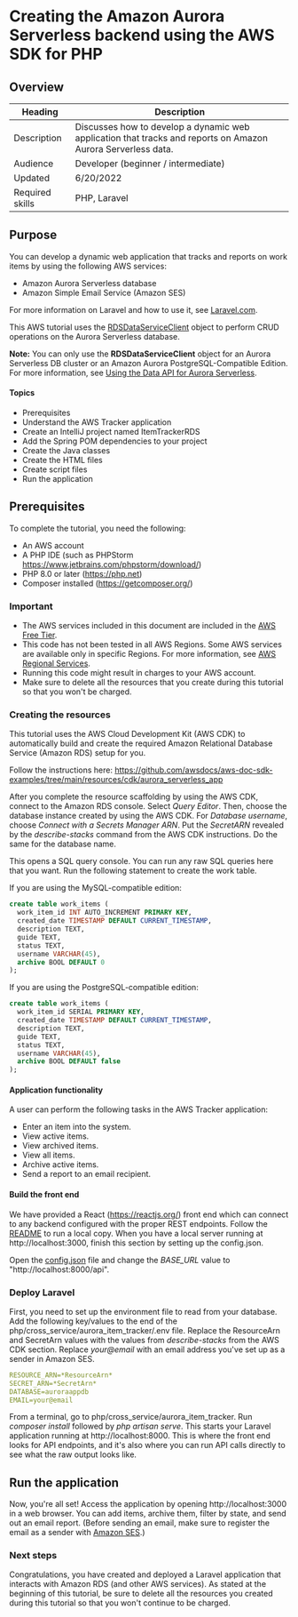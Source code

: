 #  Creating the Amazon Aurora Serverless backend using the AWS SDK for PHP

## Overview

| Heading      | Description                                                                                                  |
| ----------- |--------------------------------------------------------------------------------------------------------------|
| Description | Discusses how to develop a dynamic web application that tracks and reports on Amazon Aurora Serverless data. |
| Audience   | Developer (beginner / intermediate)                                                                          |
| Updated   | 6/20/2022                                                                                                    |
| Required skills   | PHP, Laravel                                                                                                 |

## Purpose

You can develop a dynamic web application that tracks and reports on work items by using the following AWS services:

+ Amazon Aurora Serverless database
+ Amazon Simple Email Service (Amazon SES)

For more information on Laravel and how to use it, see [Laravel.com](laravel.com).

This AWS tutorial uses the [RDSDataServiceClient](https://docs.aws.amazon.com/aws-sdk-php/v3/api/class-Aws.RDSDataService.RDSDataServiceClient.html) object to perform CRUD operations on the Aurora Serverless database.

**Note:** You can only use the **RDSDataServiceClient** object for an Aurora Serverless DB cluster or an Amazon Aurora PostgreSQL-Compatible Edition. For more information, see [Using the Data API for Aurora Serverless](https://docs.aws.amazon.com/AmazonRDS/latest/AuroraUserGuide/data-api.html).

#### Topics

+ Prerequisites
+ Understand the AWS Tracker application
+ Create an IntelliJ project named ItemTrackerRDS
+ Add the Spring POM dependencies to your project
+ Create the Java classes
+ Create the HTML files
+ Create script files
+ Run the application

## Prerequisites

To complete the tutorial, you need the following:

+ An AWS account
+ A PHP IDE (such as PHPStorm https://www.jetbrains.com/phpstorm/download/)
+ PHP 8.0 or later (https://php.net)
+ Composer installed (https://getcomposer.org/)

### Important

+ The AWS services included in this document are included in the [AWS Free Tier](https://aws.amazon.com/free/?all-free-tier.sort-by=item.additionalFields.SortRank&all-free-tier.sort-order=asc).
+  This code has not been tested in all AWS Regions. Some AWS services are available only in specific Regions. For more information, see [AWS Regional Services](https://aws.amazon.com/about-aws/global-infrastructure/regional-product-services).
+ Running this code might result in charges to your AWS account.
+ Make sure to delete all the resources that you create during this tutorial so that you won't be charged.

### Creating the resources

This tutorial uses the AWS Cloud Development Kit (AWS CDK) to automatically build and create the required Amazon Relational Database Service (Amazon RDS) setup for you.

Follow the instructions here: https://github.com/awsdocs/aws-doc-sdk-examples/tree/main/resources/cdk/aurora_serverless_app

After you complete the resource scaffolding by using the AWS CDK, connect to the Amazon RDS console.
Select *Query Editor*. Then, choose the database instance created by using the AWS CDK.
For *Database username*, choose *Connect with a Secrets Manager ARN*. Put the *SecretARN* revealed by
the *describe-stacks* command from the AWS CDK instructions. Do the same for the database name.

This opens a SQL query console. You can run any raw SQL queries here that you want. Run the 
following statement to create the work table.

If you are using the MySQL-compatible edition:
```sql
create table work_items (
  work_item_id INT AUTO_INCREMENT PRIMARY KEY,
  created_date TIMESTAMP DEFAULT CURRENT_TIMESTAMP, 
  description TEXT, 
  guide TEXT, 
  status TEXT, 
  username VARCHAR(45), 
  archive BOOL DEFAULT 0
);
```

If you are using the PostgreSQL-compatible edition:
```sql
create table work_items (
  work_item_id SERIAL PRIMARY KEY,
  created_date TIMESTAMP DEFAULT CURRENT_TIMESTAMP,
  description TEXT,
  guide TEXT,
  status TEXT,
  username VARCHAR(45),
  archive BOOL DEFAULT false
);
```

#### Application functionality

A user can perform the following tasks in the AWS Tracker application:

+ Enter an item into the system.
+ View active items.
+ View archived items.
+ View all items.
+ Archive active items.
+ Send a report to an email recipient.

#### Build the front end

We have provided a React (https://reactjs.org/) front end which can connect to any backend configured
with the proper REST endpoints. Follow the [README](../../../resources/clients/react/item-tracker/README.md) to run a 
local copy. When you have a local server running at http://localhost:3000, finish this section by setting up the 
config.json.

Open the [config.json](../../../resources/clients/react/item-tracker/src/config.json) file and change the *BASE_URL* value to
"http://localhost:8000/api".

### Deploy Laravel

First, you need to set up the environment file to read from your database. Add the following key/values to the end
of the php/cross_service/aurora_item_tracker/.env file. Replace the ResourceArn and SecretArn values with
the values from *describe-stacks* from the AWS CDK section. Replace *your@email* with an email address you've
set up as a sender in Amazon SES.
```yaml
RESOURCE_ARN=*ResourceArn*
SECRET_ARN=*SecretArn*
DATABASE=auroraappdb
EMAIL=your@email
```

From a terminal, go to php/cross_service/aurora_item_tracker. Run *composer install* followed by *php
artisan serve*. This starts your Laravel application running at http://localhost:8000. This is where
the front end looks for API endpoints, and it's also where you can run API calls directly to see what
the raw output looks like.

## Run the application

Now, you're all set! Access the application by opening http://localhost:3000 in a web browser. 
You can add items, archive them, filter by state, and send out an email report. 
(Before sending an email, make sure to register the email as a sender with 
[Amazon SES](https://aws.amazon.com/ses/).)


### Next steps
Congratulations, you have created and deployed a Laravel application that interacts with Amazon RDS 
(and other AWS services).
As stated at the beginning of this tutorial, be sure to delete all the resources you created
during this tutorial so that you won't continue to be charged.

